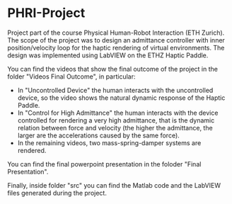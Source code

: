 # PHRI-Project
 Project part of the course Physical Human-Robot Interaction (ETH Zurich). The scope of the project was to design an admittance controller with inner position/velocity loop for the haptic rendering of virtual environments. The design was implemented using LabVIEW on the ETHZ Haptic Paddle.
 
You can find the videos that show the final outcome of the project in the folder "Videos Final Outcome", in particular:
- In "Uncontrolled Device" the human interacts with the uncontrolled device, so the video shows the natural dynamic response of the Haptic Paddle.
- In "Control for High Admittance" the human interacts with the device controlled for rendering a very high admittance, that is the dynamic relation between force and velocity (the higher the admittance, the larger are the accelerations caused by the same force).
- In the remaining videos, two mass-spring-damper systems are rendered.

You can find the final powerpoint presentation in the foloder "Final Presentation".

Finally, inside folder "src" you can find the Matlab code and the LabVIEW files generated during the project.
